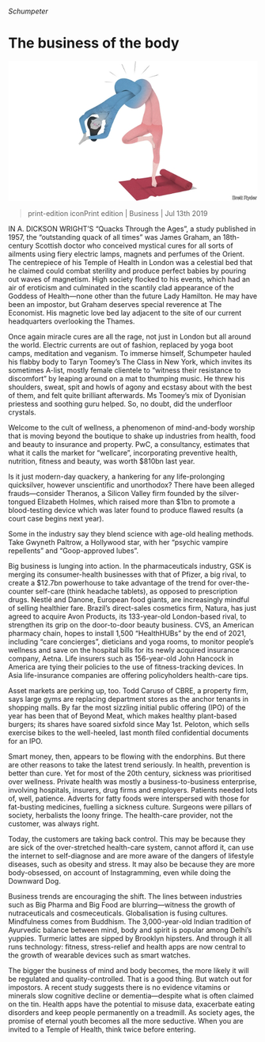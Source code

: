 ###### Schumpeter

# The business of the body 

![image](images/20190713_WBD000_1.jpg) 

> print-edition iconPrint edition | Business | Jul 13th 2019 

IN A. DICKSON WRIGHT’S “Quacks Through the Ages”, a study published in 1957, the “outstanding quack of all times” was James Graham, an 18th-century Scottish doctor who conceived mystical cures for all sorts of ailments using fiery electric lamps, magnets and perfumes of the Orient. The centrepiece of his Temple of Health in London was a celestial bed that he claimed could combat sterility and produce perfect babies by pouring out waves of magnetism. High society flocked to his events, which had an air of eroticism and culminated in the scantily clad appearance of the Goddess of Health—none other than the future Lady Hamilton. He may have been an impostor, but Graham deserves special reverence at The Economist. His magnetic love bed lay adjacent to the site of our current headquarters overlooking the Thames. 

Once again miracle cures are all the rage, not just in London but all around the world. Electric currents are out of fashion, replaced by yoga boot camps, meditation and veganism. To immerse himself, Schumpeter hauled his flabby body to Taryn Toomey’s The Class in New York, which invites its sometimes A-list, mostly female clientele to “witness their resistance to discomfort” by leaping around on a mat to thumping music. He threw his shoulders, sweat, spit and howls of agony and ecstasy about with the best of them, and felt quite brilliant afterwards. Ms Toomey’s mix of Dyonisian priestess and soothing guru helped. So, no doubt, did the underfloor crystals. 

Welcome to the cult of wellness, a phenomenon of mind-and-body worship that is moving beyond the boutique to shake up industries from health, food and beauty to insurance and property. PwC, a consultancy, estimates that what it calls the market for “wellcare”, incorporating preventive health, nutrition, fitness and beauty, was worth $810bn last year. 

Is it just modern-day quackery, a hankering for any life-prolonging quicksilver, however unscientific and unorthodox? There have been alleged frauds—consider Theranos, a Silicon Valley firm founded by the silver-tongued Elizabeth Holmes, which raised more than $1bn to promote a blood-testing device which was later found to produce flawed results (a court case begins next year). 

Some in the industry say they blend science with age-old healing methods. Take Gwyneth Paltrow, a Hollywood star, with her “psychic vampire repellents” and “Goop-approved lubes”. 

Big business is lunging into action. In the pharmaceuticals industry, GSK is merging its consumer-health businesses with that of Pfizer, a big rival, to create a $12.7bn powerhouse to take advantage of the trend for over-the-counter self-care (think headache tablets), as opposed to prescription drugs. Nestlé and Danone, European food giants, are increasingly mindful of selling healthier fare. Brazil’s direct-sales cosmetics firm, Natura, has just agreed to acquire Avon Products, its 133-year-old London-based rival, to strengthen its grip on the door-to-door beauty business. CVS, an American pharmacy chain, hopes to install 1,500 “HealthHUBs” by the end of 2021, including “care concierges”, dieticians and yoga rooms, to monitor people’s wellness and save on the hospital bills for its newly acquired insurance company, Aetna. Life insurers such as 156-year-old John Hancock in America are tying their policies to the use of fitness-tracking devices. In Asia life-insurance companies are offering policyholders health-care tips. 

Asset markets are perking up, too. Todd Caruso of CBRE, a property firm, says large gyms are replacing department stores as the anchor tenants in shopping malls. By far the most sizzling initial public offering (IPO) of the year has been that of Beyond Meat, which makes healthy plant-based burgers; its shares have soared sixfold since May 1st. Peloton, which sells exercise bikes to the well-heeled, last month filed confidential documents for an IPO. 

Smart money, then, appears to be flowing with the endorphins. But there are other reasons to take the latest trend seriously. In health, prevention is better than cure. Yet for most of the 20th century, sickness was prioritised over wellness. Private health was mostly a business-to-business enterprise, involving hospitals, insurers, drug firms and employers. Patients needed lots of, well, patience. Adverts for fatty foods were interspersed with those for fat-busting medicines, fuelling a sickness culture. Surgeons were pillars of society, herbalists the loony fringe. The health-care provider, not the customer, was always right. 

Today, the customers are taking back control. This may be because they are sick of the over-stretched health-care system, cannot afford it, can use the internet to self-diagnose and are more aware of the dangers of lifestyle diseases, such as obesity and stress. It may also be because they are more body-obsessed, on account of Instagramming, even while doing the Downward Dog. 

Business trends are encouraging the shift. The lines between industries such as Big Pharma and Big Food are blurring—witness the growth of nutraceuticals and cosmeceuticals. Globalisation is fusing cultures. Mindfulness comes from Buddhism. The 3,000-year-old Indian tradition of Ayurvedic balance between mind, body and spirit is popular among Delhi’s yuppies. Turmeric lattes are sipped by Brooklyn hipsters. And through it all runs technology: fitness, stress-relief and health apps are now central to the growth of wearable devices such as smart watches. 

The bigger the business of mind and body becomes, the more likely it will be regulated and quality-controlled. That is a good thing. But watch out for impostors. A recent study suggests there is no evidence vitamins or minerals slow cognitive decline or dementia—despite what is often claimed on the tin. Health apps have the potential to misuse data, exacerbate eating disorders and keep people permanently on a treadmill. As society ages, the promise of eternal youth becomes all the more seductive. When you are invited to a Temple of Health, think twice before entering. 

